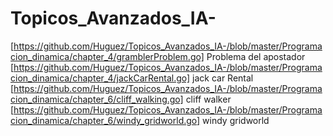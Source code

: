 # Topicos_Avanzados_IA-

[https://github.com/Huguez/Topicos_Avanzados_IA-/blob/master/Programacion_dinamica/chapter_4/gramblerProblem.go] Problema del apostador
[https://github.com/Huguez/Topicos_Avanzados_IA-/blob/master/Programacion_dinamica/chapter_4/jackCarRental.go] jack car Rental
[https://github.com/Huguez/Topicos_Avanzados_IA-/blob/master/Programacion_dinamica/chapter_6/cliff_walking.go] cliff walker
[https://github.com/Huguez/Topicos_Avanzados_IA-/blob/master/Programacion_dinamica/chapter_6/windy_gridworld.go] windy gridworld


